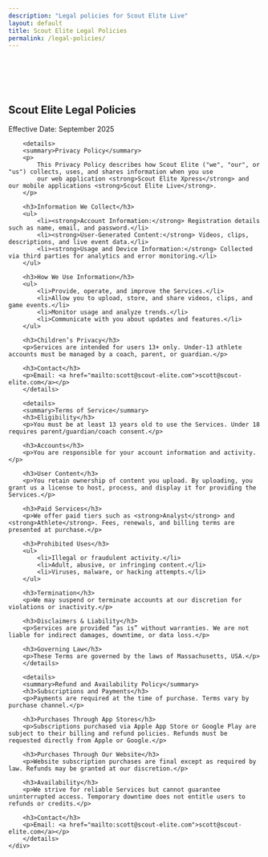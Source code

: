 ```yaml
---
description: "Legal policies for Scout Elite Live"
layout: default
title: Scout Elite Legal Policies
permalink: /legal-policies/
---
```


<section class="how-to-use" style="background: var(--primary-bg); padding: 64px 0;">
    <div class="container">
        <h1>Scout Elite Legal Policies</h1>
        <p>Effective Date: September 2025</p>

        <details>
        <summary>Privacy Policy</summary>
        <p>
            This Privacy Policy describes how Scout Elite ("we", "our", or "us") collects, uses, and shares information when you use
            our web application <strong>Scout Elite Xpress</strong> and our mobile applications <strong>Scout Elite Live</strong>.
        </p>

        <h3>Information We Collect</h3>
        <ul>
            <li><strong>Account Information:</strong> Registration details such as name, email, and password.</li>
            <li><strong>User-Generated Content:</strong> Videos, clips, descriptions, and live event data.</li>
            <li><strong>Usage and Device Information:</strong> Collected via third parties for analytics and error monitoring.</li>
        </ul>

        <h3>How We Use Information</h3>
        <ul>
            <li>Provide, operate, and improve the Services.</li>
            <li>Allow you to upload, store, and share videos, clips, and game events.</li>
            <li>Monitor usage and analyze trends.</li>
            <li>Communicate with you about updates and features.</li>
        </ul>

        <h3>Children’s Privacy</h3>
        <p>Services are intended for users 13+ only. Under-13 athlete accounts must be managed by a coach, parent, or guardian.</p>

        <h3>Contact</h3>
        <p>Email: <a href="mailto:scott@scout-elite.com">scott@scout-elite.com</a></p>
        </details>

        <details>
        <summary>Terms of Service</summary>
        <h3>Eligibility</h3>
        <p>You must be at least 13 years old to use the Services. Under 18 requires parent/guardian/coach consent.</p>

        <h3>Accounts</h3>
        <p>You are responsible for your account information and activity.</p>

        <h3>User Content</h3>
        <p>You retain ownership of content you upload. By uploading, you grant us a license to host, process, and display it for providing the Services.</p>

        <h3>Paid Services</h3>
        <p>We offer paid tiers such as <strong>Analyst</strong> and <strong>Athlete</strong>. Fees, renewals, and billing terms are presented at purchase.</p>

        <h3>Prohibited Uses</h3>
        <ul>
            <li>Illegal or fraudulent activity.</li>
            <li>Adult, abusive, or infringing content.</li>
            <li>Viruses, malware, or hacking attempts.</li>
        </ul>

        <h3>Termination</h3>
        <p>We may suspend or terminate accounts at our discretion for violations or inactivity.</p>

        <h3>Disclaimers & Liability</h3>
        <p>Services are provided “as is” without warranties. We are not liable for indirect damages, downtime, or data loss.</p>

        <h3>Governing Law</h3>
        <p>These Terms are governed by the laws of Massachusetts, USA.</p>
        </details>

        <details>
        <summary>Refund and Availability Policy</summary>
        <h3>Subscriptions and Payments</h3>
        <p>Payments are required at the time of purchase. Terms vary by purchase channel.</p>

        <h3>Purchases Through App Stores</h3>
        <p>Subscriptions purchased via Apple App Store or Google Play are subject to their billing and refund policies. Refunds must be requested directly from Apple or Google.</p>

        <h3>Purchases Through Our Website</h3>
        <p>Website subscription purchases are final except as required by law. Refunds may be granted at our discretion.</p>

        <h3>Availability</h3>
        <p>We strive for reliable Services but cannot guarantee uninterrupted access. Temporary downtime does not entitle users to refunds or credits.</p>

        <h3>Contact</h3>
        <p>Email: <a href="mailto:scott@scout-elite.com">scott@scout-elite.com</a></p>
        </details>
    </div>
</section>